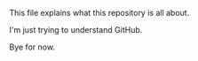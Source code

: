 

This file explains what this repository is all about.

I'm just trying to understand GitHub.

Bye for now.
